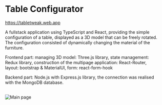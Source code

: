 # Table Configurator
https://tabletweak.web.app
 
 <p>A fullstack application using TypeScript and React, providing the simple configuration of a table, displayed as a 3D model that can be freely rotated. The configuration consisted of dynamically changing the material of the furniture. </p>
<p>Frontend part: managing 3D model: Three.js library, state management:  Redux library, construction of the multipage application: React-Router, layout: bootstrap &  MaterialUI, form: react-form-hook</p>
<p>Backend part: Node.js with Express.js library, the connection was realised with the MongoDB database.</p>
<br/>


 <img src='https://github.com/KSzczepa/Table-Configurator/assets/87570436/0d527e27-75dc-4f38-9c5a-4254a124c57b' alt="Main page"/>


 
 
 
<p>&nbsp;&nbsp;&nbsp;&nbsp;&nbsp;&nbsp;&nbsp;&nbsp;&nbsp;&nbsp;&nbsp;&nbsp;&nbsp;&nbsp;&nbsp;&nbsp;&nbsp;&nbsp;&nbsp;&nbsp;&nbsp;&nbsp;&nbsp;&nbsp;&nbsp;&nbsp;&nbsp;&nbsp;&nbsp;&nbsp;&nbsp;
